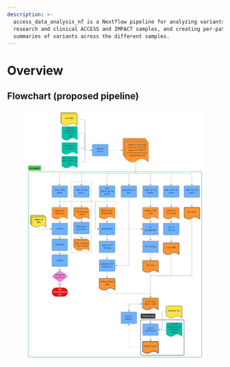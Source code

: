 ```yaml
---
description: >-
  access_data_analysis_nf is a Nextflow pipeline for analyzing variants from
  research and clinical ACCESS and IMPACT samples, and creating per-patient
  summaries of variants across the different samples.
---
```


# Overview

## Flowchart (proposed pipeline)

<figure><img src=".gitbook/assets/Flowchart (1).png" alt=""><figcaption></figcaption></figure>





